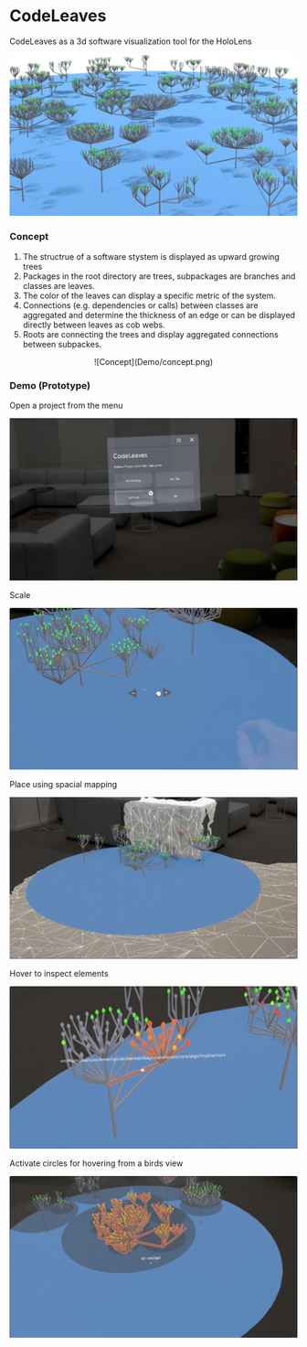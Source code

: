 # CodeLeaves
CodeLeaves as a 3d software visualization tool for the HoloLens

![Layout](Demo/layout.png)


### Concept
1. The structrue of a software stystem is displayed as upward growing trees
2. Packages in the root directory are trees, subpackages are branches and classes are leaves.
3. The color of the leaves can display a specific metric of the system.
4. Connections (e.g. dependencies or calls) between classes are aggregated and determine the thickness of an edge or can be displayed directly between leaves as cob webs.
5. Roots are connecting the trees and display aggregated connections between subpackes.

<center>![Concept](Demo/concept.png)</center>

### Demo (Prototype)

Open a project from the menu

![Start](Demo/menu.png)

Scale

![Scale](Demo/scale.png)

Place using spacial mapping

![Place](Demo/place.png)

Hover to inspect elements

![Hover](Demo/hover.png)

Activate circles for hovering from a birds view

![Circles](Demo/circles.png)


